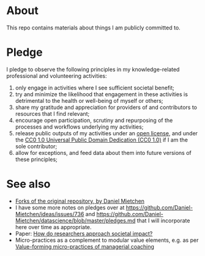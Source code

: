 # About

This repo contains materials about things I am publicly committed to. 

# Pledge

I pledge to observe the following principles in my knowledge-related professional and volunteering activities:

1. only engage in activities where I see sufficient societal benefit;
1. try and minimize the likelihood that engagement in these activities is detrimental to the health or well-being of myself or others;
1. share my gratitude and appreciation for providers of and contributors to resources that I find relevant;
1. encourage open participation, scrutiny and repurposing of the processes and workflows underlying my activities;
1. release public outputs of my activities under an [open license](https://opendefinition.org/licenses/), and under the [CC0 1.0 Universal Public Domain Dedication (CC0 1.0)](https://creativecommons.org/publicdomain/zero/1.0/) if I am the sole contributor;
1. allow for exceptions, and feed data about them into future versions of these principles;

# See also
* [Forks of the original repository, by Daniel Mietchen](https://github.com/Daniel-Mietchen/pledges/network/members)
* I have some more notes on pledges over at https://github.com/Daniel-Mietchen/ideas/issues/736 and https://github.com/Daniel-Mietchen/datascience/blob/master/pledges.md that I will incorporate here over time as appropriate.
* Paper: [How do researchers approach societal impact?](https://doi.org/10.1371/journal.pone.0254006)
* Micro-practices as a complement to modular value elements, e.g. as per [Value-forming micro-practices of managerial coaching](https://doi.org/10.1080/17521882.2019.1707245)
